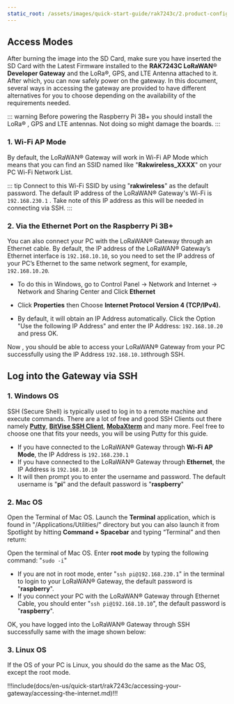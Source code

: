 ```yaml
---
static_root: /assets/images/quick-start-guide/rak7243c/2.product-configuration/2.accessing-gateway
---
```


## Access Modes

After burning the image into the SD Card, make sure you have inserted the SD Card with the Latest Firmware installed to the **RAK7243C LoRaWAN**® **Developer Gateway** and the LoRa®, GPS, and LTE Antenna attached to it. After which, you can now safely power on the gateway. In this document, several ways in accessing the gateway are provided to have different alternatives for you to choose depending on the availability of the requirements needed.

::: warning
Before powering the Raspberry Pi 3B+ you should install the LoRa® , GPS and LTE antennas. Not doing so might damage the boards.
:::

### 1. Wi-Fi AP Mode

By default, the LoRaWAN® Gateway will work in Wi-Fi AP Mode which means that you can find an SSID named like "**Rakwireless_XXXX**" on your PC Wi-Fi Network List.

<rk-img
  :src="`${$frontmatter.static_root}/1.lz4jkwc4hc5bulz0tial.jpg`"
  width="100%"
  figure-number="1"
  caption="RAKWireless Access Point"
/>

::: tip
Connect to this Wi-Fi SSID by using \"**rakwireless**\" as the default password. The default IP address of the LoRaWAN® Gateway's Wi-Fi is `192.168.230.1` . Take note of this IP address as this will be needed in connecting via SSH.
:::

### 2. Via the Ethernet Port on the Raspberry Pi 3B+

You can also connect your PC with the LoRaWAN® Gateway through an Ethernet cable. By default, the IP address of the LoRaWAN® Gateway’s Ethernet interface is `192.168.10.10`, so you need to set the IP address of your PC’s Ethernet to the same network segment, for example, `192.168.10.20`_._

- To do this in Windows, go to Control Panel -> Network and Internet -> Network and Sharing Center and Click **Ethernet**

<rk-img
  :src="`${$frontmatter.static_root}/2.em5xb92hmbrbk6l0k8ta.png`"
  width="100%"
  figure-number="2"
  caption="Network and Sharing Center"
/>

- Click **Properties** then Choose **Internet Protocol Version 4 (TCP/IPv4).**

<rk-img
  :src="`${$frontmatter.static_root}/3.q1fuiang2vcayglvgirm.jpg`"
  width="100%"
  figure-number="3"
  caption="Ethernet Properties"
/>

- By default, it will obtain an IP Address automatically. Click the Option "Use the following IP Address" and enter the IP Address: `192.168.10.20` and press OK.

<rk-img
  :src="`${$frontmatter.static_root}/4.qdbxt5z0vcc0xuv6kjie.jpg`"
  width="100%"
  figure-number="4"
  caption="TCP\/IPv4 Properties"
/>

Now , you should be able to access your LoRaWAN® Gateway from your PC successfully using the IP Address `192.168.10.10`through SSH.

## Log into the Gateway via SSH

### 1. Windows OS

SSH (Secure Shell) is typically used to log in to a remote machine and execute commands. There are a lot of free and good SSH Clients out there namely [**Putty**](https://www.chiark.greenend.org.uk/~sgtatham/putty/latest.html), [**BitVise SSH Client**](https://www.bitvise.com/ssh-client-download), [**MobaXterm**](https://mobaxterm.mobatek.net/) and many more. Feel free to choose one that fits your needs, you will be using Putty for this guide.

<rk-img
  :src="`${$frontmatter.static_root}/5.o9zqtf7g3e8ortdutvtd.png`"
  width="100%"
  figure-number="5"
  caption="Putty Software for SSH in Windows"
/>

- If you have connected to the LoRaWAN® Gateway through **Wi-Fi AP Mode**, the IP Address is `192.168.230.1`
- If you have connected to the LoRaWAN® Gateway through **Ethernet**, the IP Address is `192.168.10.10`
- It will then prompt you to enter the username and password. The default username is "**pi**" and the default password is "**raspberry**"

<rk-img
  :src="`${$frontmatter.static_root}/6.wzhirj41gxy8gnjgm0xy.png`"
  width="100%"
  figure-number="6"
  caption="Command line after log in"
/>

### 2. Mac OS

Open the Terminal of Mac OS. Launch the **Terminal** application, which is found in "/Applications/Utilities/" directory but you can also launch it from Spotlight by hitting **Command + Spacebar** and typing “Terminal” and then return:

<rk-img
  :src="`${$frontmatter.static_root}/7.ml30pbgwlefwpd72liak.jpg`"
  width="100%"
  figure-number="7"
  caption="Opening Terminal in Mac OS"
/>

Open the terminal of Mac OS. Enter **root mode** by typing the following command: "`sudo -i`"

<rk-img
  :src="`${$frontmatter.static_root}/8.nwmfjgjta9pulz2ztcns.jpg`"
  width="100%"
  figure-number="8"
  caption="SSH in Mac OS"
/>

- If you are not in root mode, enter "`ssh pi@192.168.230.1`" in the terminal to login to your LoRaWAN® Gateway, the default password is "**raspberry**".
- If you connect your PC with the LoRaWAN® Gateway through Ethernet Cable, you should enter "`ssh pi@192.168.10.10`", the default password is "**raspberry**".

OK, you have logged into the LoRaWAN® Gateway through SSH successfully same with the image shown below:

<rk-img
  :src="`${$frontmatter.static_root}/9.ke0ouxpmixgalqyu5cgk.jpg`"
  width="100%"
  figure-number="9"
  caption="Log-in Successful Notification"
/>

### 3. Linux OS

If the OS of your PC is Linux, you should do the same as the Mac OS, except the root mode.

!!!include(docs/en-us/quick-start/rak7243c/accessing-your-gateway/accessing-the-internet.md)!!!
